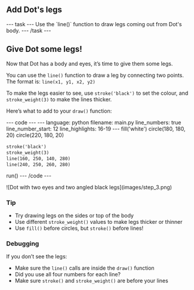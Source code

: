 <h2 class="c-project-heading--task">Add Dot's legs</h2>
--- task ---
Use the `line()` function to draw legs coming out from Dot's body.
--- /task ---

<h2 class="c-project-heading--explainer">Give Dot some legs!</h2>

Now that Dot has a body and eyes, it’s time to give them some legs.

You can use the `line()` function to draw a leg by connecting two points.  
The format is: `line(x1, y1, x2, y2)`

To make the legs easier to see, use `stroke('black')` to set the colour, and `stroke_weight(3)` to make the lines thicker.

Here’s what to add to your `draw()` function:

<div class="c-project-code">
--- code ---
---
language: python
filename: main.py
line_numbers: true
line_number_start: 12
line_highlights: 16-19
---
    fill('white')
    circle(180, 180, 20)
    circle(220, 180, 20)

    stroke('black')
    stroke_weight(3)
    line(160, 250, 140, 280)
    line(240, 250, 260, 280)

run()
--- /code ---
</div>

<div class="c-project-output">
![Dot with two eyes and two angled black legs](images/step_3.png)
</div>

<div class="c-project-callout c-project-callout--tip">

### Tip

- Try drawing legs on the sides or top of the body<br />
- Use different `stroke_weight()` values to make legs thicker or thinner<br />
- Use `fill()` before circles, but `stroke()` before lines!

</div>

<div class="c-project-callout c-project-callout--debug">

### Debugging

If you don’t see the legs:<br />
- Make sure the `line()` calls are inside the `draw()` function<br />
- Did you use all four numbers for each line?<br />
- Make sure `stroke()` and `stroke_weight()` are before your lines

</div>
